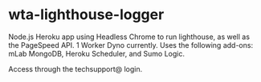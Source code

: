 # wta-lighthouse-logger

Node.js Heroku app using Headless Chrome to run lighthouse, as well as the PageSpeed API. 1 Worker Dyno currently. Uses the following add-ons: mLab MongoDB, Heroku Scheduler, and Sumo Logic.

Access through the techsupport@ login. 
